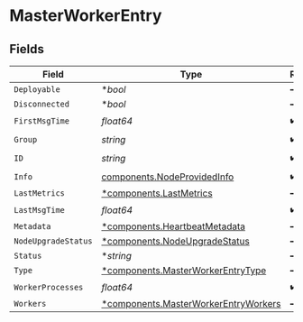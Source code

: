 # MasterWorkerEntry


## Fields

| Field                                                                                       | Type                                                                                        | Required                                                                                    | Description                                                                                 |
| ------------------------------------------------------------------------------------------- | ------------------------------------------------------------------------------------------- | ------------------------------------------------------------------------------------------- | ------------------------------------------------------------------------------------------- |
| `Deployable`                                                                                | **bool*                                                                                     | :heavy_minus_sign:                                                                          | N/A                                                                                         |
| `Disconnected`                                                                              | **bool*                                                                                     | :heavy_minus_sign:                                                                          | N/A                                                                                         |
| `FirstMsgTime`                                                                              | *float64*                                                                                   | :heavy_check_mark:                                                                          | N/A                                                                                         |
| `Group`                                                                                     | *string*                                                                                    | :heavy_check_mark:                                                                          | N/A                                                                                         |
| `ID`                                                                                        | *string*                                                                                    | :heavy_check_mark:                                                                          | N/A                                                                                         |
| `Info`                                                                                      | [components.NodeProvidedInfo](../../models/components/nodeprovidedinfo.md)                  | :heavy_check_mark:                                                                          | N/A                                                                                         |
| `LastMetrics`                                                                               | [*components.LastMetrics](../../models/components/lastmetrics.md)                           | :heavy_minus_sign:                                                                          | N/A                                                                                         |
| `LastMsgTime`                                                                               | *float64*                                                                                   | :heavy_check_mark:                                                                          | N/A                                                                                         |
| `Metadata`                                                                                  | [*components.HeartbeatMetadata](../../models/components/heartbeatmetadata.md)               | :heavy_minus_sign:                                                                          | N/A                                                                                         |
| `NodeUpgradeStatus`                                                                         | [*components.NodeUpgradeStatus](../../models/components/nodeupgradestatus.md)               | :heavy_minus_sign:                                                                          | N/A                                                                                         |
| `Status`                                                                                    | **string*                                                                                   | :heavy_minus_sign:                                                                          | N/A                                                                                         |
| `Type`                                                                                      | [*components.MasterWorkerEntryType](../../models/components/masterworkerentrytype.md)       | :heavy_minus_sign:                                                                          | N/A                                                                                         |
| `WorkerProcesses`                                                                           | *float64*                                                                                   | :heavy_check_mark:                                                                          | N/A                                                                                         |
| `Workers`                                                                                   | [*components.MasterWorkerEntryWorkers](../../models/components/masterworkerentryworkers.md) | :heavy_minus_sign:                                                                          | N/A                                                                                         |